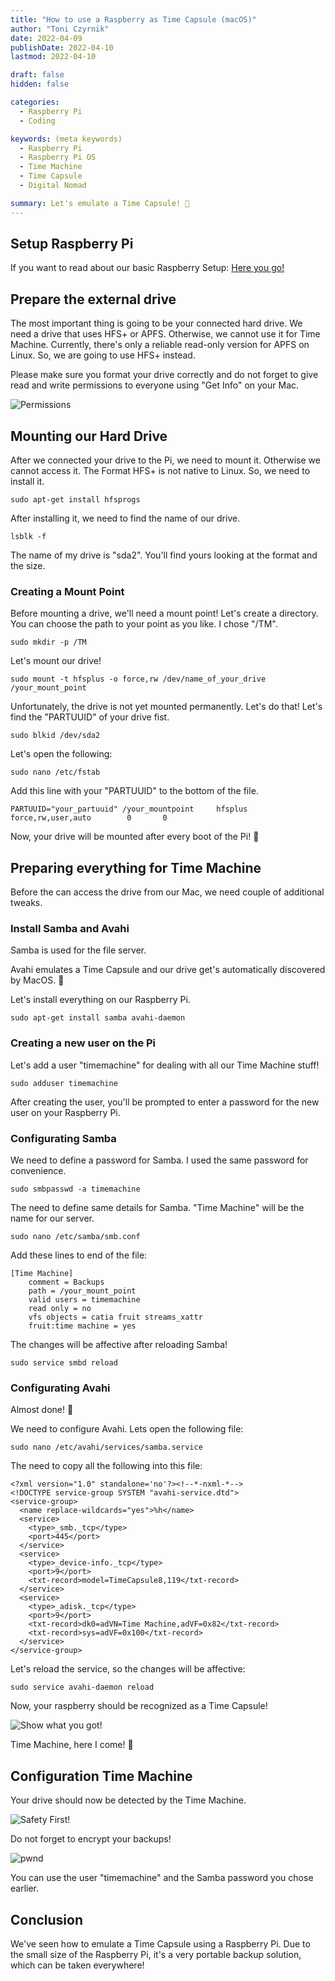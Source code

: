 ```yaml
---
title: "How to use a Raspberry as Time Capsule (macOS)"
author: "Toni Czyrnik"
date: 2022-04-09
publishDate: 2022-04-10
lastmod: 2022-04-10

draft: false
hidden: false

categories:
  - Raspberry Pi
  - Coding

keywords: (meta keywords)
  - Raspberry Pi
  - Raspberry Pi OS
  - Time Machine
  - Time Capsule
  - Digital Nomad

summary: Let's emulate a Time Capsule! 🚀
---
```



## Setup Raspberry Pi

If you want to read about our basic Raspberry Setup: [Here you go!](https://czyrnik.me/blog/how-to-set-up-a-raspberry-pi/)
	
## Prepare the external drive

The most important thing is going to be your connected hard drive. We need a drive that uses HFS+ or APFS. Otherwise, we cannot use it for Time Machine. Currently, there's only a reliable read-only version for APFS on Linux. So, we are going to use HFS+ instead. 

Please make sure you format your drive correctly and do not forget to give read and write permissions to everyone using "Get Info" on your Mac.

![Permissions](./permissions.png)

## Mounting our Hard Drive

After we connected your drive to the Pi, we need to mount it. Otherwise we cannot access it. The Format HFS+ is not native to Linux. So, we need to install it.

	sudo apt-get install hfsprogs

After installing it, we need to find the name of our drive.
	
	lsblk -f

The name of my drive is "sda2". You'll find yours looking at the format and the size.

### Creating a Mount Point

Before mounting a drive, we'll need a mount point! Let's create a directory. You can choose the path to your point as you like. I chose "/TM".

	sudo mkdir -p /TM

Let's mount our drive!
	
	sudo mount -t hfsplus -o force,rw /dev/name_of_your_drive /your_mount_point

Unfortunately, the drive is not yet mounted permanently. Let's do that! Let's find the "PARTUUID" of your drive fist. 

	sudo blkid /dev/sda2
	
Let's open the following:

	sudo nano /etc/fstab

Add this line with your "PARTUUID" to the bottom of the file.

	PARTUUID="your_partuuid" /your_mountpoint     hfsplus force,rw,user,auto        0       0

Now, your drive will be mounted after every boot of the Pi! 🤯

## Preparing everything for Time Machine

Before the can access the drive from our Mac, we need couple of additional tweaks.

### Install Samba and Avahi

Samba is used for the file server. 

Avahi emulates a Time Capsule and our drive get's automatically discovered by MacOS. 🔎

Let's install everything on our Raspberry Pi.

	sudo apt-get install samba avahi-daemon

### Creating a new user on the Pi

Let's add a user "timemachine" for dealing with all our Time Machine stuff! 

	sudo adduser timemachine

After creating the user, you'll be prompted to enter a password for the new user on your Raspberry Pi.

### Configurating Samba

We need to define a password for Samba. I used the same password for convenience.

	sudo smbpasswd -a timemachine

The need to define same details for Samba. "Time Machine" will be the name for our server. 

	sudo nano /etc/samba/smb.conf

Add these lines to end of the file:

	[Time Machine]
		comment = Backups
		path = /your_mount_point
		valid users = timemachine
		read only = no
		vfs objects = catia fruit streams_xattr
		fruit:time machine = yes
 
The changes will be affective after reloading Samba!

	sudo service smbd reload

### Configurating Avahi

Almost done! 🙂

We need to configure Avahi. Lets open the following file:

	sudo nano /etc/avahi/services/samba.service

The need to copy all the following into this file:

	<?xml version="1.0" standalone='no'?><!--*-nxml-*-->
	<!DOCTYPE service-group SYSTEM "avahi-service.dtd">
	<service-group>
	  <name replace-wildcards="yes">%h</name>
	  <service>
	    <type>_smb._tcp</type>
	    <port>445</port>
	  </service>
	  <service>
	    <type>_device-info._tcp</type>
	    <port>9</port>
	    <txt-record>model=TimeCapsule8,119</txt-record>
	  </service>
	  <service>
	    <type>_adisk._tcp</type>
	    <port>9</port>
	    <txt-record>dk0=adVN=Time Machine,adVF=0x82</txt-record>
	    <txt-record>sys=adVF=0x100</txt-record>
	  </service>
	</service-group>

Let's reload the service, so the changes will be affective:

	sudo service avahi-daemon reload

Now, your raspberry should be recognized as a Time Capsule!

![Show what you got!](./time_capsule.png)

Time Machine, here I come! 🚀

## Configuration Time Machine

Your drive should now be detected by the Time Machine. 

![Safety First!](./time_machine.png)

Do not forget to encrypt your backups!

![pwnd](./connect.png)

You can use the user "timemachine" and the Samba password you chose earlier.

## Conclusion

We've seen how to emulate a Time Capsule using a Raspberry Pi. Due to the small size of the Raspberry Pi, it's a very portable backup solution, which can be taken everywhere!